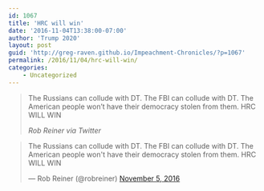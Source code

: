```yaml
---
id: 1067
title: 'HRC will win'
date: '2016-11-04T13:38:00-07:00'
author: 'Trump 2020'
layout: post
guid: 'http://greg-raven.github.io/Impeachment-Chronicles/?p=1067'
permalink: /2016/11/04/hrc-will-win/
categories:
    - Uncategorized
---
```


> The Russians can collude with DT. The FBI can collude with DT. The American people won’t have their democracy stolen from them. HRC WILL WIN
>
> <cite>Rob Reiner via Twitter</cite>

<blockquote class="twitter-tweet"><p lang="en" dir="ltr">The Russians can collude with DT. The FBI can collude with DT. The American people won&#39;t have their democracy stolen from them. HRC WILL WIN</p>&mdash; Rob Reiner (@robreiner) <a href="https://twitter.com/robreiner/status/794716910365642756?ref_src=twsrc%5Etfw">November 5, 2016</a></blockquote> <script async src="https://platform.twitter.com/widgets.js" charset="utf-8"></script>
